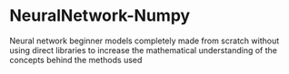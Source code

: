 # NeuralNetwork-Numpy
Neural network beginner models completely made from scratch without using direct libraries to increase the mathematical understanding of the concepts behind the methods used

